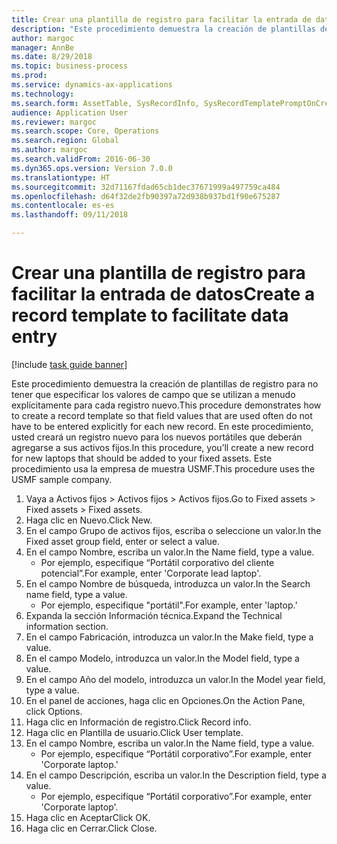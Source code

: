 ```yaml
--- 
title: Crear una plantilla de registro para facilitar la entrada de datos
description: "Este procedimiento demuestra la creación de plantillas de registro para no tener que especificar los valores de campo que se utilizan a menudo explícitamente para cada registro nuevo."
author: margoc
manager: AnnBe
ms.date: 8/29/2018
ms.topic: business-process
ms.prod: 
ms.service: dynamics-ax-applications
ms.technology: 
ms.search.form: AssetTable, SysRecordInfo, SysRecordTemplatePromptOnCreate
audience: Application User
ms.reviewer: margoc
ms.search.scope: Core, Operations
ms.search.region: Global
ms.author: margoc
ms.search.validFrom: 2016-06-30
ms.dyn365.ops.version: Version 7.0.0
ms.translationtype: HT
ms.sourcegitcommit: 32d71167fdad65cb1dec37671999a497759ca484
ms.openlocfilehash: d64f32de2fb90397a72d938b937bd1f90e675287
ms.contentlocale: es-es
ms.lasthandoff: 09/11/2018

---
```

# <a name="create-a-record-template-to-facilitate-data-entry"></a><span data-ttu-id="b3933-103">Crear una plantilla de registro para facilitar la entrada de datos</span><span class="sxs-lookup"><span data-stu-id="b3933-103">Create a record template to facilitate data entry</span></span>

[!include [task guide banner](../../includes/task-guide-banner.md)]

<span data-ttu-id="b3933-104">Este procedimiento demuestra la creación de plantillas de registro para no tener que especificar los valores de campo que se utilizan a menudo explícitamente para cada registro nuevo.</span><span class="sxs-lookup"><span data-stu-id="b3933-104">This procedure demonstrates how to create a record template so that field values that are used often do not have to be entered explicitly for each new record.</span></span> <span data-ttu-id="b3933-105">En este procedimiento, usted creará un registro nuevo para los nuevos portátiles que deberán agregarse a sus activos fijos.</span><span class="sxs-lookup"><span data-stu-id="b3933-105">In this procedure, you’ll create a new record for new laptops that should be added to your fixed assets.</span></span> <span data-ttu-id="b3933-106">Este procedimiento usa la empresa de muestra USMF.</span><span class="sxs-lookup"><span data-stu-id="b3933-106">This procedure uses the USMF sample company.</span></span>

1. <span data-ttu-id="b3933-107">Vaya a Activos fijos > Activos fijos > Activos fijos.</span><span class="sxs-lookup"><span data-stu-id="b3933-107">Go to Fixed assets > Fixed assets > Fixed assets.</span></span>
2. <span data-ttu-id="b3933-108">Haga clic en Nuevo.</span><span class="sxs-lookup"><span data-stu-id="b3933-108">Click New.</span></span>
3. <span data-ttu-id="b3933-109">En el campo Grupo de activos fijos, escriba o seleccione un valor.</span><span class="sxs-lookup"><span data-stu-id="b3933-109">In the Fixed asset group field, enter or select a value.</span></span>
4. <span data-ttu-id="b3933-110">En el campo Nombre, escriba un valor.</span><span class="sxs-lookup"><span data-stu-id="b3933-110">In the Name field, type a value.</span></span>
    * <span data-ttu-id="b3933-111">Por ejemplo, especifique “Portátil corporativo del cliente potencial”.</span><span class="sxs-lookup"><span data-stu-id="b3933-111">For example, enter 'Corporate lead laptop'.</span></span>  
5. <span data-ttu-id="b3933-112">En el campo Nombre de búsqueda, introduzca un valor.</span><span class="sxs-lookup"><span data-stu-id="b3933-112">In the Search name field, type a value.</span></span>
    * <span data-ttu-id="b3933-113">Por ejemplo, especifique "portátil".</span><span class="sxs-lookup"><span data-stu-id="b3933-113">For example, enter 'laptop.'</span></span>  
6. <span data-ttu-id="b3933-114">Expanda la sección Información técnica.</span><span class="sxs-lookup"><span data-stu-id="b3933-114">Expand the Technical information section.</span></span>
7. <span data-ttu-id="b3933-115">En el campo Fabricación, introduzca un valor.</span><span class="sxs-lookup"><span data-stu-id="b3933-115">In the Make field, type a value.</span></span>
8. <span data-ttu-id="b3933-116">En el campo Modelo, introduzca un valor.</span><span class="sxs-lookup"><span data-stu-id="b3933-116">In the Model field, type a value.</span></span>
9. <span data-ttu-id="b3933-117">En el campo Año del modelo, introduzca un valor.</span><span class="sxs-lookup"><span data-stu-id="b3933-117">In the Model year field, type a value.</span></span>
10. <span data-ttu-id="b3933-118">En el panel de acciones, haga clic en Opciones.</span><span class="sxs-lookup"><span data-stu-id="b3933-118">On the Action Pane, click Options.</span></span>
11. <span data-ttu-id="b3933-119">Haga clic en Información de registro.</span><span class="sxs-lookup"><span data-stu-id="b3933-119">Click Record info.</span></span>
12. <span data-ttu-id="b3933-120">Haga clic en Plantilla de usuario.</span><span class="sxs-lookup"><span data-stu-id="b3933-120">Click User template.</span></span>
13. <span data-ttu-id="b3933-121">En el campo Nombre, escriba un valor.</span><span class="sxs-lookup"><span data-stu-id="b3933-121">In the Name field, type a value.</span></span>
    * <span data-ttu-id="b3933-122">Por ejemplo, especifique “Portátil corporativo”.</span><span class="sxs-lookup"><span data-stu-id="b3933-122">For example, enter 'Corporate laptop.'</span></span>  
14. <span data-ttu-id="b3933-123">En el campo Descripción, escriba un valor.</span><span class="sxs-lookup"><span data-stu-id="b3933-123">In the Description field, type a value.</span></span>
    * <span data-ttu-id="b3933-124">Por ejemplo, especifique “Portátil corporativo”.</span><span class="sxs-lookup"><span data-stu-id="b3933-124">For example, enter 'Corporate laptop'.</span></span>  
15. <span data-ttu-id="b3933-125">Haga clic en Aceptar</span><span class="sxs-lookup"><span data-stu-id="b3933-125">Click OK.</span></span>
16. <span data-ttu-id="b3933-126">Haga clic en Cerrar.</span><span class="sxs-lookup"><span data-stu-id="b3933-126">Click Close.</span></span>



